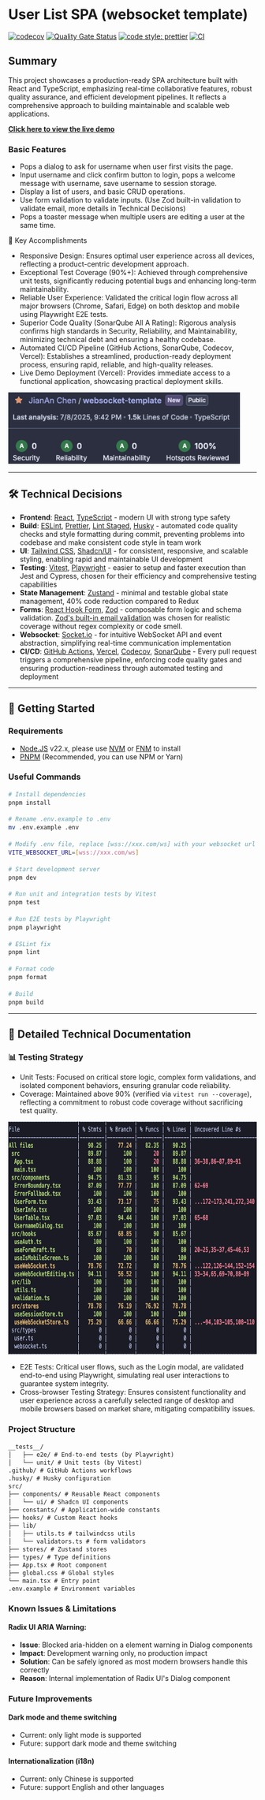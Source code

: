 # User List SPA (websocket template)

[![codecov](https://codecov.io/gh/john-data-chen/websocket-template/graph/badge.svg?token=FoJ3e75P37)](https://codecov.io/gh/john-data-chen/websocket-template)
[![Quality Gate Status](https://sonarcloud.io/api/project_badges/measure?project=john-data-chen_websocket-template&metric=alert_status)](https://sonarcloud.io/summary/new_code?id=john-data-chen_websocket-template)
[![code style: prettier](https://img.shields.io/badge/code_style-prettier-ff69b4.svg?style=flat-square)](https://github.com/prettier/prettier)
[![CI](https://github.com/john-data-chen/websocket-template/actions/workflows/CI.yml/badge.svg?branch=main)](https://github.com/john-data-chen/websocket-template/actions/workflows/CI.yml)

## Summary

This project showcases a production-ready SPA architecture built with React and TypeScript, emphasizing real-time collaborative features, robust quality assurance, and efficient development pipelines. It reflects a comprehensive approach to building maintainable and scalable web applications.

**[Click here to view the live demo](https://websocket-template.vercel.app/)**

### Basic Features

- Pops a dialog to ask for username when user first visits the page.
- Input username and click confirm button to login, pops a welcome message with username, save username to session storage.
- Display a list of users, and basic CRUD operations.
- Use form validation to validate inputs. (Use Zod built-in validation to validate email, more details in Technical Decisions)
- Pops a toaster message when multiple users are editing a user at the same time.

🌟 Key Accomplishments

- Responsive Design: Ensures optimal user experience across all devices, reflecting a product-centric development approach.
- Exceptional Test Coverage (90%+): Achieved through comprehensive unit tests, significantly reducing potential bugs and enhancing long-term maintainability.
- Reliable User Experience: Validated the critical login flow across all major browsers (Chrome, Safari, Edge) on both desktop and mobile using Playwright E2E tests.
- Superior Code Quality (SonarQube All A Rating): Rigorous analysis confirms high standards in Security, Reliability, and Maintainability, minimizing technical debt and ensuring a healthy codebase.
- Automated CI/CD Pipeline (GitHub Actions, SonarQube, Codecov, Vercel): Establishes a streamlined, production-ready deployment process, ensuring rapid, reliable, and high-quality releases.
- Live Demo Deployment (Vercel): Provides immediate access to a functional application, showcasing practical deployment skills.

<img src="./public/screenshots/sonarqube screenshot.png" alt="SonarQube Rating" width="470" height="145">

---

## 🛠️ Technical Decisions

- **Frontend**: [React](https://reactjs.org/), [TypeScript](https://www.typescriptlang.org/) - modern UI with strong type safety
- **Build**: [ESLint](https://eslint.org/), [Prettier](https://prettier.io/), [Lint Staged](https://github.com/okonet/lint-staged), [Husky](https://github.com/typicode/husky) - automated code quality checks and style formatting during commit, preventing problems into codebase and make consistent code style in team work
- **UI**: [Tailwind CSS](https://tailwindcss.com/), [Shadcn/UI](https://ui.shadcn.com/) - for consistent, responsive, and scalable styling, enabling rapid and maintainable UI development
- **Testing**: [Vitest](https://vitest.dev/), [Playwright](https://playwright.dev/) - easier to setup and faster execution than Jest and Cypress, chosen for their efficiency and comprehensive testing capabilities
- **State Management**: [Zustand](https://zustand-demo.pmnd.rs/) - minimal and testable global state management, 40% code reduction compared to Redux
- **Forms**: [React Hook Form](https://react-hook-form.com/), [Zod](https://zod.dev/) - composable form logic and schema validation. [Zod's built-in email validation](https://zod.dev/api#emails) was chosen for realistic coverage without regex complexity or code smell.
- **Websocket**: [Socket.io](https://socket.io/) - for intuitive WebSocket API and event abstraction, simplifying real-time communication implementation
- **CI/CD**: [GitHub Actions](https://github.com/features/actions), [Vercel](https://vercel.com/home), [Codecov](https://codecov.io/), [SonarQube](https://sonarcloud.io/) - Every pull request triggers a comprehensive pipeline, enforcing code quality gates and ensuring production-readiness through automated testing and deployment

---

## 🚀 Getting Started

### Requirements

- [Node.JS](https://nodejs.org/en/download/) v22.x, please use [NVM](https://github.com/nvm-sh/nvm) or [FNM](https://github.com/Schniz/fnm) to install
- [PNPM](https://pnpm.io/) (Recommended, you can use NPM or Yarn)

### Useful Commands

```bash
# Install dependencies
pnpm install

# Rename .env.example to .env
mv .env.example .env

# Modify .env file, replace [wss://xxx.com/ws] with your websocket url
VITE_WEBSOCKET_URL=[wss://xxx.com/ws]

# Start development server
pnpm dev

# Run unit and integration tests by Vitest
pnpm test

# Run E2E tests by Playwright
pnpm playwright

# ESLint fix
pnpm lint

# Format code
pnpm format

# Build
pnpm build
```

---

## 📖 Detailed Technical Documentation

### 📊 Testing Strategy

- Unit Tests: Focused on critical store logic, complex form validations, and isolated component behaviors, ensuring granular code reliability.
- Coverage: Maintained above 90% (verified via `vitest run --coverage`), reflecting a commitment to robust code coverage without sacrificing test quality.

<img src="./public/screenshots/test coverage.png" alt="Test Coverage" width="723" height="472">

- E2E Tests: Critical user flows, such as the Login modal, are validated end-to-end using Playwright, simulating real user interactions to guarantee system integrity.
- Cross-browser Testing Strategy: Ensures consistent functionality and user experience across a carefully selected range of desktop and mobile browsers based on market share, mitigating compatibility issues.

### Project Structure

```text
__tests__/
│   ├── e2e/ # End-to-end tests (by Playwright)
│   └── unit/ # Unit tests (by Vitest)
.github/ # GitHub Actions workflows
.husky/ # Husky configuration
src/
├── components/ # Reusable React components
│   └── ui/ # Shadcn UI components
├── constants/ # Application-wide constants
├── hooks/ # Custom React hooks
├── lib/
│   ├── utils.ts # tailwindcss utils
│   └── validators.ts # form validators
├── stores/ # Zustand stores
├── types/ # Type definitions
├── App.tsx # Root component
├── global.css # Global styles
└── main.tsx # Entry point
.env.example # Environment variables
```

### Known Issues & Limitations

#### Radix UI ARIA Warning:

- **Issue**: Blocked aria-hidden on a element warning in Dialog components
- **Impact**: Development warning only, no production impact
- **Solution**: Can be safely ignored as most modern browsers handle this correctly
- **Reason**: Internal implementation of Radix UI's Dialog component

### Future Improvements

#### Dark mode and theme switching

- Current: only light mode is supported
- Future: support dark mode and theme switching

#### Internationalization (i18n)

- Current: only Chinese is supported
- Future: support English and other languages
